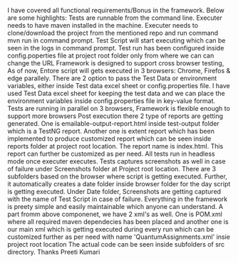 I have covered all functional requirements/Bonus in the framework. Below are some highlights:
Tests are runnable from the command line. Executer needs to have maven installed in the machine. Executer needs to clone/download the project from the mentioned repo and run command mvn run in command prompt. Test Script will start executing which can be seen in the logs in command prompt.
Test run has been configured inside config.poperties file at project root folder only from where we can can change the URL
Framework is designed to support cross browser testing, As of now, Entore script will gets executed in 3 browsers: Chrome, Firefos & edge parallely.
There are 2 option to pass the Test Data or environment variables, either inside Test data excel sheet or config.properties file. I have used Test Data excel sheet for keeping the test data and we can place the environment variables inside config.properties file in key-value format.
Tests are running in parallel on 3 browsers, Framework is flexible enough to support more browsers
Post execution there 2 type of reports are getting generated. One is emailable-output-report.html inside test-output folder which is a TestNG report. Another one is extent report which has been implemented to produce customized report which can be seen inside reports folder at project root location. The report name is index.html. This report can further be customized as per need.
All tests run in headless mode once executer executes.
Tests captures screenshots as well in case of failure under Screenshots folder at Project root location. There are 3 subfolders based on the browser where script is getting executed. Further, it automatically creates a date folder inside browser folder for the day script is getting executed. Under Date folder, Screenshots are getting captured with the name of Test Script in case of failure.
Everything in the framework is preety simple and easily maintainable which anyone can understand. A part fromm above componenet, we have 2 xml's as well. One is POM.xml where all required maven dependecies has been placed and another one is our main xml which is getting executed during every run which can be customized further as per need with name 'QuantumAssignments.xml' insie project root location
The actual code can be seen inside subfolders of src directory.
Thanks
Preeti Kumari
